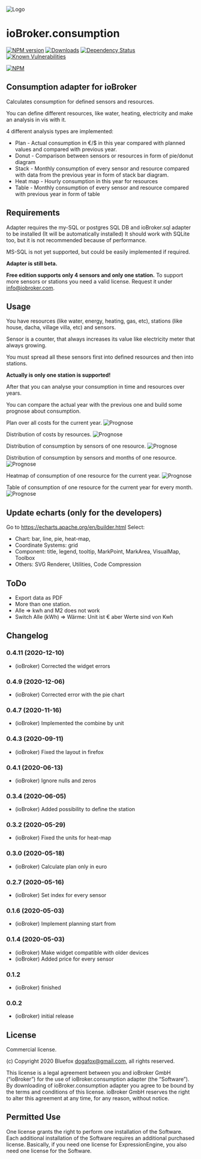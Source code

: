![Logo](admin/consumption.png)
# ioBroker.consumption

[![NPM version](http://img.shields.io/npm/v/iobroker.consumption.svg)](https://www.npmjs.com/package/iobroker.consumption)
[![Downloads](https://img.shields.io/npm/dm/iobroker.consumption.svg)](https://www.npmjs.com/package/iobroker.consumption)
[![Dependency Status](https://img.shields.io/david/bluefox/iobroker.consumption.svg)](https://david-dm.org/bluefox/iobroker.consumption)
[![Known Vulnerabilities](https://snyk.io/test/github/bluefox/ioBroker.consumption/badge.svg)](https://snyk.io/test/github/bluefox/ioBroker.consumption)

[![NPM](https://nodei.co/npm/iobroker.consumption.png?downloads=true)](https://nodei.co/npm/iobroker.consumption/)

## Consumption adapter for ioBroker
Calculates consumption for defined sensors and resources.

You can define different resources, like water, heating, electricity and make an analysis in vis with it.

4 different analysis types are implemented:
- Plan - Actual consumption in €/$ in this year compared with planned values and compared with previous year.
- Donut - Comparison between sensors or resources in form of pie/donut diagram
- Stack - Monthly consumption of every sensor and resource compared with data from the previous year in form of stack bar diagram.
- Heat map - Hourly consumption in this year for resources 
- Table - Monthly consumption of every sensor and resource compared with previous year in form of table  

## Requirements
Adapter requires the my-SQL or postgres SQL DB and ioBroker.sql adapter to be installed (It will be automatically installed)
It should work with SQLite too, but it is not recommended because of performance.
 
MS-SQL is not yet supported, but could be easily implemented if required. 

**Adapter is still beta.**
    
**Free edition supports only 4 sensors and only one station.** 
To support more sensors or stations you need a valid license. Request it under info@iobroker.com.   

## Usage
You have resources (like water, energy, heating, gas, etc), stations (like house, dacha, village villa, etc) and sensors.

Sensor is a counter, that always increases its value like electricity meter that always growing.

You must spread all these sensors first into defined resources and then into stations.

**Actually is only one station is supported!**

After that you can analyse your consumption in time and resources over years.

You can compare the actual year with the previous one and build some prognose about consumption.

Plan over all costs for the current year.
![Prognose](img/planAll.png)

Distribution of costs by resources.
![Prognose](img/pieAll.png)

Distribution of consumption by sensors of one resource.
![Prognose](img/pieHeating.png)

Distribution of consumption by sensors and months of one resource.
![Prognose](img/stackBarWater.png)

Heatmap of consumption of one resource for the current year.
![Prognose](img/heatmap.png)

Table of consumption of one resource for the current year for every month.
![Prognose](img/tableHeating.png)


## Update echarts (only for the developers)
Go to https://echarts.apache.org/en/builder.html
Select:
- Chart: bar, line, pie, heat-map, 
- Coordinate Systems: grid
- Component: title, legend, tooltip, MarkPoint, MarkArea, VisualMap, Toolbox
- Others: SVG Renderer, Utilities, Code Compression

## ToDo
- Export data as PDF
- More than one station.
- Alle => kwh and M2 does not work
- Switch Alle (kWh) => Wärme: Unit ist € aber Werte sind von Kwh 

<!--
	Placeholder for the next version (at the beginning of the line):
	### __WORK IN PROGRESS__
-->

## Changelog
### 0.4.11 (2020-12-10)
* (ioBroker) Corrected the widget errors 

### 0.4.9 (2020-12-06)
* (ioBroker) Corrected error with the pie chart

### 0.4.7 (2020-11-16)
* (ioBroker) Implemented the combine by unit

### 0.4.3 (2020-09-11)
* (ioBroker) Fixed the layout in firefox

### 0.4.1 (2020-06-13)
* (ioBroker) Ignore nulls and zeros

### 0.3.4 (2020-06-05)
* (ioBroker) Added possibility to define the station

### 0.3.2 (2020-05-29)
* (ioBroker) Fixed the units for heat-map

### 0.3.0 (2020-05-18)
* (ioBroker) Calculate plan only in euro

### 0.2.7 (2020-05-16)
* (ioBroker) Set index for every sensor

### 0.1.6 (2020-05-03)
* (ioBroker) Implement planning start from 

### 0.1.4 (2020-05-03)
* (ioBroker) Make widget compatible with older devices
* (ioBroker) Added price for every sensor

### 0.1.2
* (ioBroker) finished

### 0.0.2
* (ioBroker) initial release

## License

Commercial license.

(c) Copyright 2020 Bluefox <dogafox@gmail.com>, all rights reserved.

This license is a legal agreement between you and ioBroker GmbH (“ioBroker”) for the use of ioBroker.consumption adapter (the “Software”).
By downloading of ioBroker.consumption adapter you agree to be bound by the terms and conditions of this license.
ioBroker GmbH reserves the right to alter this agreement at any time, for any reason, without notice.

## Permitted Use
One license grants the right to perform one installation of the Software.
Each additional installation of the Software requires an additional purchased license.
Basically, if you need one license for ExpressionEngine, you also need one license for the Software.
